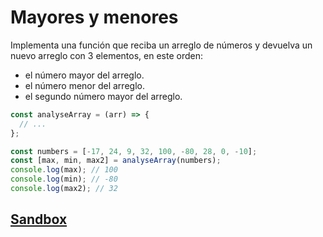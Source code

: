 # Mayores y menores

Implementa una función que reciba un arreglo de números y devuelva un nuevo
arreglo con 3 elementos, en este orden:

- el número mayor del arreglo.
- el número menor del arreglo.
- el segundo número mayor del arreglo.

```js
const analyseArray = (arr) => {
  // ...
};

const numbers = [-17, 24, 9, 32, 100, -80, 28, 0, -10];
const [max, min, max2] = analyseArray(numbers);
console.log(max); // 100
console.log(min); // -80
console.log(max2); // 32
```

## [Sandbox](https://lab.cs50.io/Laboratoria/job-application-public/main/02-tech-mentoring/exercises/05-mayores-menores/boilerplate/)